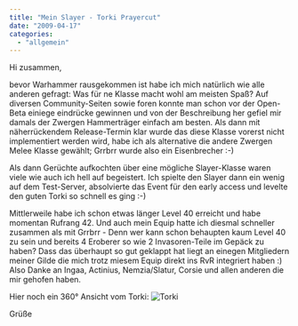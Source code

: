```yaml
---
title: "Mein Slayer - Torki Prayercut"
date: "2009-04-17"
categories: 
  - "allgemein"
---
```


Hi zusammen,

bevor Warhammer rausgekommen ist habe ich mich natürlich wie alle anderen gefragt: Was für ne Klasse macht wohl am meisten Spaß? Auf diversen Community-Seiten sowie foren konnte man schon vor der Open-Beta einiege eindrücke gewinnen und von der Beschreibung her gefiel mir damals der Zwergen Hammerträger einfach am besten. Als dann mit näherrückendem Release-Termin klar wurde das diese Klasse vorerst nicht implementiert werden wird, habe ich als alternative die andere Zwergen Melee Klasse gewählt; Grrbrr wurde also ein Eisenbrecher :-)

Als dann Gerüchte aufkochten über eine mögliche Slayer-Klasse waren viele wie auch ich hell auf begeistert. Ich spielte den Slayer dann ein wenig auf dem Test-Server, absolvierte das Event für den early access und levelte den guten Torki so schnell es ging :-)

Mittlerweile habe ich schon etwas länger Level 40 erreicht und habe momentan Rufrang 42. Und auch mein Equip hatte ich diesmal schneller zusammen als mit Grrbrr - Denn wer kann schon behaupten kaum Level 40 zu sein und bereits 4 Eroberer so wie 2 Invasoren-Teile im Gepäck zu haben? Dass das überhaupt so gut geklappt hat liegt an einegen Mitgliedern meiner Gilde die mich trotz miesem Equip direkt ins RvR integriert haben :) Also Danke an Ingaa, Actinius, Nemzia/Slatur, Corsie und allen anderen die mir gehofen haben.

Hier noch ein 360° Ansicht vom Torki:
![Torki](/blog/images//torki360.gif)

Grüße
